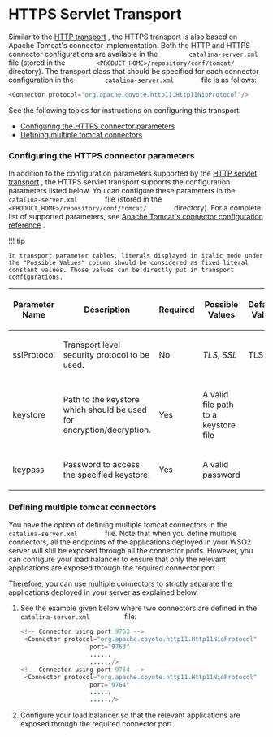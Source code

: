 # HTTPS Servlet Transport

Similar to the [HTTP transport](_HTTP_Servlet_Transport_) , the HTTPS
transport is also based on Apache Tomcat's connector implementation.
Both the HTTP and HTTPS connector configurations are available in the
`         catalina-server.xml        ` file (stored in the
`         <PRODUCT_HOME>/repository/conf/tomcat/        `
directory). The transport class that should be specified for each
connector configuration in the `         catalina-server.xml        `
file is as follows:

``` java
<Connector protocol="org.apache.coyote.http11.Http11NioProtocol"/>
```

See the following topics for instructions on configuring this transport:

-   [Configuring the HTTPS connector
    parameters](#HTTPSServletTransport-ConfiguringtheHTTPSconnectorparameters)
-   [Defining multiple tomcat
    connectors](#HTTPSServletTransport-Definingmultipletomcatconnectors)

### Configuring the HTTPS connector parameters

In addition to the configuration parameters supported by the [HTTP
servlet transport](_HTTP_Servlet_Transport_) , the HTTPS servlet
transport supports the configuration parameters listed below. You can
configure these parameters in the `         catalina-server.xml        `
file (stored in the
`         <PRODUCT_HOME>/repository/conf/tomcat/        ` directory).
For a complete list of supported parameters, see [Apache Tomcat's
connector configuration
reference](http://tomcat.apache.org/tomcat-7.0-doc/config/http.html) .

!!! tip
    
    In transport parameter tables, literals displayed in italic mode under
    the "Possible Values" column should be considered as fixed literal
    constant values. Those values can be directly put in transport
    configurations.
    

<table>
<thead>
<tr class="header">
<th><p>Parameter Name</p></th>
<th><p>Description</p></th>
<th><p>Required</p></th>
<th><p>Possible Values</p></th>
<th><p>Default Value</p></th>
</tr>
</thead>
<tbody>
<tr class="odd">
<td><p>sslProtocol</p></td>
<td><p>Transport level security protocol to be used.</p></td>
<td><p>No</p></td>
<td><p><em>TLS, SSL</em></p></td>
<td><p>TLS</p></td>
</tr>
<tr class="even">
<td><p>keystore</p></td>
<td><p>Path to the keystore which should be used for encryption/decryption.</p></td>
<td><p>Yes</p></td>
<td><p>A valid file path to a keystore file</p></td>
<td><p><br />
</p></td>
</tr>
<tr class="odd">
<td><p>keypass</p></td>
<td><p>Password to access the specified keystore.</p></td>
<td><p>Yes</p></td>
<td><p>A valid password</p></td>
<td><p><br />
</p></td>
</tr>
</tbody>
</table>

### Defining multiple tomcat connectors

You have the option of defining multiple tomcat connectors in the
`         catalina-server.xml        ` file. Note that when you define
multiple connectors, all the endpoints of the applications deployed in
your WSO2 server will still be exposed through all the connector ports.
However, you can configure your load balancer to ensure that only the
relevant applications are exposed through the required connector port.

Therefore, you can use multiple connectors to strictly separate the
applications deployed in your server as explained below.

1.  See the example given below where two connectors are defined in the
    `           catalina-server.xml          ` file.

    ``` java
    <!-- Connector using port 9763 -->
     <Connector protocol="org.apache.coyote.http11.Http11NioProtocol"
                       port="9763"
                       ......
                       ....../>
    <!-- Connector using port 9764 -->
     <Connector protocol="org.apache.coyote.http11.Http11NioProtocol"
                       port="9764"
                       ......
                       ....../>
    ```

2.  Configure your load balancer so that the relevant applications are
    exposed through the required connector port.
